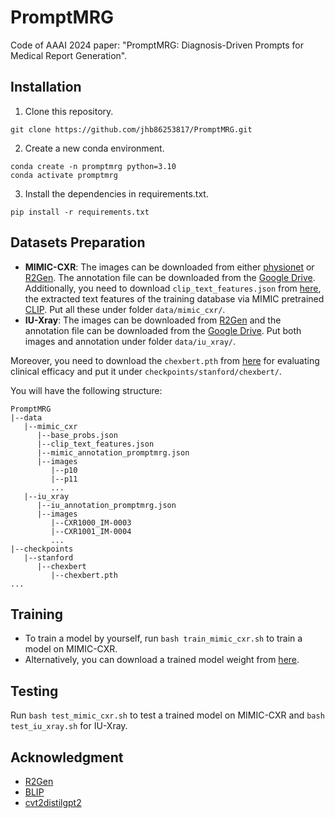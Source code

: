 # PromptMRG

Code of AAAI 2024 paper: "PromptMRG: Diagnosis-Driven Prompts for Medical Report Generation".

## Installation
1. Clone this repository.
```Shell
git clone https://github.com/jhb86253817/PromptMRG.git
```
2. Create a new conda environment.
```Shell
conda create -n promptmrg python=3.10
conda activate promptmrg
```
3. Install the dependencies in requirements.txt.
```Shell
pip install -r requirements.txt
```
## Datasets Preparation
* **MIMIC-CXR**: The images can be downloaded from either [physionet](https://www.physionet.org/content/mimic-cxr-jpg/2.0.0/) or [R2Gen](https://github.com/zhjohnchan/R2Gen). The annotation file can be downloaded from the [Google Drive](https://drive.google.com/file/d/1qR7EJkiBdHPrskfikz2adL-p9BjMRXup/view?usp=sharing). Additionally, you need to download `clip_text_features.json` from [here](https://drive.google.com/file/d/1Zyq-84VOzc-TOZBzlhMyXLwHjDNTaN9A/view?usp=sharing), the extracted text features of the training database via MIMIC pretrained [CLIP](https://stanfordmedicine.app.box.com/s/dbebk0jr5651dj8x1cu6b6kqyuuvz3ml). Put all these under folder `data/mimic_cxr/`.
* **IU-Xray**: The images can be downloaded from [R2Gen](https://github.com/zhjohnchan/R2Gen) and the annotation file can be downloaded from the [Google Drive](https://drive.google.com/file/d/1zV5wgi5QsIp6OuC1U95xvOmeAAlBGkRS/view?usp=sharing). Put both images and annotation under folder `data/iu_xray/`.

Moreover, you need to download the `chexbert.pth` from [here](https://stanfordmedicine.app.box.com/s/c3stck6w6dol3h36grdc97xoydzxd7w9) for evaluating clinical efficacy and put it under `checkpoints/stanford/chexbert/`.

You will have the following structure:
````
PromptMRG
|--data
   |--mimic_cxr
      |--base_probs.json
      |--clip_text_features.json
      |--mimic_annotation_promptmrg.json
      |--images
         |--p10
         |--p11
         ...
   |--iu_xray
      |--iu_annotation_promptmrg.json
      |--images
         |--CXR1000_IM-0003
         |--CXR1001_IM-0004
         ...
|--checkpoints
   |--stanford
      |--chexbert
         |--chexbert.pth
...
````

## Training
* To train a model by yourself, run `bash train_mimic_cxr.sh` to train a model on MIMIC-CXR.
* Alternatively, you can download a trained model weight from [here](https://drive.google.com/file/d/1sIuQcglNUA6fyM5bJHrvQSoj-M-tt7wB/view?usp=sharing).
## Testing
Run `bash test_mimic_cxr.sh` to test a trained model on MIMIC-CXR and `bash test_iu_xray.sh` for IU-Xray.

## Acknowledgment
* [R2Gen](https://github.com/zhjohnchan/R2Gen)
* [BLIP](https://github.com/salesforce/BLIP)
* [cvt2distilgpt2](https://github.com/aehrc/cvt2distilgpt2)
